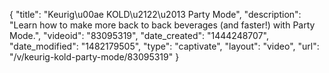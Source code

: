 {
    "title": "Keurig\u00ae KOLD\u2122\u2013 Party Mode",
    "description": "Learn how to make more back to back beverages (and faster!) with Party Mode.",
    "videoid": "83095319",
    "date_created": "1444248707",
    "date_modified": "1482179505",
    "type": "captivate",
    "layout": "video",
    "url": "\/v\/keurig-kold-party-mode\/83095319"
}